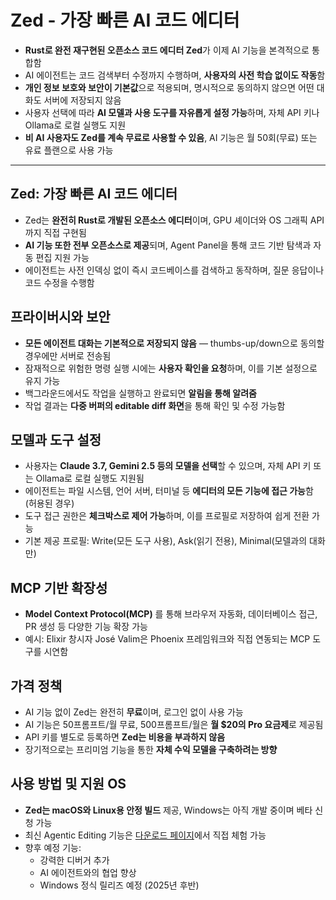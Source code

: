 # Zed - 가장 빠른 AI 코드 에디터


* **Rust로 완전 재구현된 오픈소스 코드 에디터 Zed**가 이제 AI 기능을 본격적으로 통합함
* AI 에이전트는 코드 검색부터 수정까지 수행하며, **사용자의 사전 학습 없이도 작동**함
* **개인 정보 보호와 보안이 기본값**으로 적용되며, 명시적으로 동의하지 않으면 어떤 대화도 서버에 저장되지 않음
* 사용자 선택에 따라 **AI 모델과 사용 도구를 자유롭게 설정 가능**하며, 자체 API 키나 Ollama로 로컬 실행도 지원
* **비 AI 사용자도 Zed를 계속 무료로 사용할 수 있음**, AI 기능은 월 50회(무료) 또는 유료 플랜으로 사용 가능

---

Zed: 가장 빠른 AI 코드 에디터
--------------------

* Zed는 **완전히 Rust로 개발된 오픈소스 에디터**이며, GPU 셰이더와 OS 그래픽 API까지 직접 구현됨
* **AI 기능 또한 전부 오픈소스로 제공**되며, Agent Panel을 통해 코드 기반 탐색과 자동 편집 지원 가능
* 에이전트는 사전 인덱싱 없이 즉시 코드베이스를 검색하고 동작하며, 질문 응답이나 코드 수정을 수행함

프라이버시와 보안
---------

* **모든 에이전트 대화는 기본적으로 저장되지 않음** — thumbs-up/down으로 동의할 경우에만 서버로 전송됨
* 잠재적으로 위험한 명령 실행 시에는 **사용자 확인을 요청**하며, 이를 기본 설정으로 유지 가능
* 백그라운드에서도 작업을 실행하고 완료되면 **알림을 통해 알려줌**
* 작업 결과는 **다중 버퍼의 editable diff 화면**을 통해 확인 및 수정 가능함

모델과 도구 설정
---------

* 사용자는 **Claude 3.7, Gemini 2.5 등의 모델을 선택**할 수 있으며, 자체 API 키 또는 Ollama로 로컬 실행도 지원됨
* 에이전트는 파일 시스템, 언어 서버, 터미널 등 **에디터의 모든 기능에 접근 가능**함 (허용된 경우)
* 도구 접근 권한은 **체크박스로 제어 가능**하며, 이를 프로필로 저장하여 쉽게 전환 가능
* 기본 제공 프로필: Write(모든 도구 사용), Ask(읽기 전용), Minimal(모델과의 대화만)

MCP 기반 확장성
----------

* **Model Context Protocol(MCP)** 를 통해 브라우저 자동화, 데이터베이스 접근, PR 생성 등 다양한 기능 확장 가능
* 예시: Elixir 창시자 José Valim은 Phoenix 프레임워크와 직접 연동되는 MCP 도구를 시연함

가격 정책
-----

* AI 기능 없이 Zed는 완전히 **무료**이며, 로그인 없이 사용 가능
* AI 기능은 50프롬프트/월 무료, 500프롬프트/월은 **월 $20의 Pro 요금제**로 제공됨
* API 키를 별도로 등록하면 **Zed는 비용을 부과하지 않음**
* 장기적으로는 프리미엄 기능을 통한 **자체 수익 모델을 구축하려는 방향**

사용 방법 및 지원 OS
-------------

* **Zed는 macOS와 Linux용 안정 빌드** 제공, Windows는 아직 개발 중이며 베타 신청 가능
* 최신 Agentic Editing 기능은 [다운로드 페이지](https://zed.dev/download)에서 직접 체험 가능
* 향후 예정 기능:
  + 강력한 디버거 추가
  + AI 에이전트와의 협업 향상
  + Windows 정식 릴리즈 예정 (2025년 후반)
